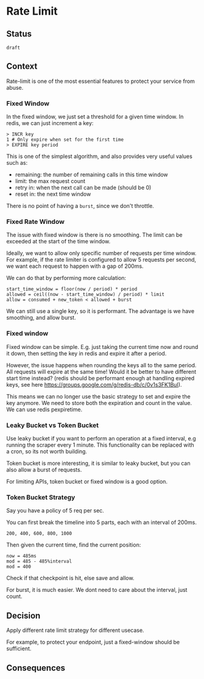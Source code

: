 # Rate Limit

## Status

`draft`

## Context

Rate-limit is one of the most essential features to protect your service from abuse.

### Fixed Window

In the fixed window, we just set a threshold for a given time window. In redis, we can just increment a key:

```
> INCR key
1 # Only expire when set for the first time
> EXPIRE key period
```

This is one of the simplest algorithm, and also provides very useful values such as:
- remaining: the number of remaining calls in this time window
- limit: the max request count
- retry in: when the next call can be made (should be 0)
- reset in: the next time window

There is no point of having a `burst`, since we don't throttle.

### Fixed Rate Window

The issue with fixed window is there is no smoothing. The limit can be exceeded at the start of the time window.

Ideally, we want to allow only specific number of requests per time window. For example, if the rate limiter is configured to allow 5 requests per second, we want each request to happen with a gap of 200ms.

We can do that by performing more calculation:

```
start_time_window = floor(now / period) * period
allowed = ceil((now - start_time_window) / period) * limit
allow = consumed + new_token < allowed + burst
```

We can still use a single key, so it is performant. The advantage is we have smoothing, and allow burst.

### Fixed window

Fixed window can be simple. E.g. just taking the current time now and round it down, then setting the key in redis and expire it after a period.

However, the issue happens when rounding the keys all to the same period. All requests will expire at the same time! Would it be better to have different start time instead? (redis should be performant enough at handling expired keys, see here https://groups.google.com/g/redis-db/c/0v1s3FK1BuI).

This means we can no longer use the basic strategy to set and expire the key anymore. We need to store both the expiration and count in the value. We can use redis pexpiretime.

### Leaky Bucket vs Token Bucket

Use leaky bucket if you want to perform an operation at a fixed interval, e.g running the scraper every 1 minute. This functionality can be replaced with a cron, so its not worth building.

Token bucket is more interesting, it is similar to leaky bucket, but you can also allow a burst of requests.

For limiting APIs, token bucket or fixed window is a good option.


### Token Bucket Strategy

Say you have a policy of 5 req per sec.

You can first break the timeline into 5 parts, each with an interval of 200ms.

```
200, 400, 600, 800, 1000
```

Then given the current time, find the current position:

```
now = 485ms
mod = 485 - 485%interval
mod = 400
```

Check if that checkpoint is hit, else save and allow.

For burst, it is much easier. We dont need to care about the interval, just count.



## Decision


Apply different rate limit strategy for different usecase.

For example, to protect your endpoint, just a fixed-window should be sufficient.


## Consequences

